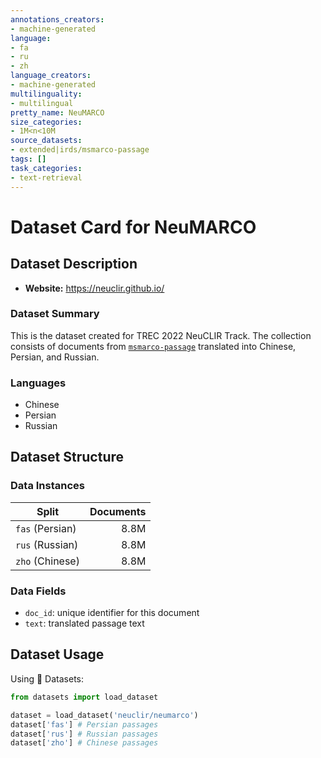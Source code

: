 ```yaml
---
annotations_creators:
- machine-generated
language:
- fa
- ru
- zh
language_creators:
- machine-generated
multilinguality:
- multilingual
pretty_name: NeuMARCO
size_categories:
- 1M<n<10M
source_datasets:
- extended|irds/msmarco-passage
tags: []
task_categories:
- text-retrieval
---
```


# Dataset Card for NeuMARCO

## Dataset Description

- **Website:** https://neuclir.github.io/

### Dataset Summary

This is the dataset created for TREC 2022 NeuCLIR Track. The collection consists of documents from [`msmarco-passage`](https://ir-datasets.com/msmarco-passage) translated into
Chinese, Persian, and Russian.

### Languages

 - Chinese
 - Persian
 - Russian

## Dataset Structure

### Data Instances

| Split           | Documents |
|-----------------|----------:|
| `fas` (Persian) |      8.8M |
| `rus` (Russian) |      8.8M |
| `zho` (Chinese) |      8.8M |

### Data Fields
 - `doc_id`: unique identifier for this document
 - `text`: translated passage text

## Dataset Usage

Using 🤗 Datasets:

```python
from datasets import load_dataset

dataset = load_dataset('neuclir/neumarco')
dataset['fas'] # Persian passages
dataset['rus'] # Russian passages
dataset['zho'] # Chinese passages
```
